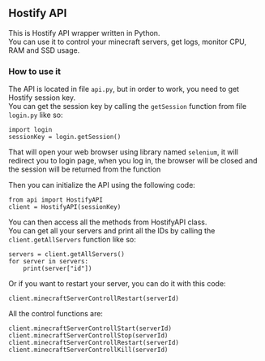 ## Hostify API
This is Hostify API wrapper written in Python.  
You can use it to control your minecraft servers, get logs, monitor CPU, RAM and SSD usage.  

### How to use it
The API is located in file ```api.py```, but in order to work, you need to get Hostify session key.  
You can get the session key by calling the ```getSession``` function from file ```login.py``` like so:
````
import login
sessionKey = login.getSession()
````
That will open your web browser using library named ```selenium```, it will redirect you to login page, when you log in, the browser will be closed and the session will be returned from the function

Then you can initialize the API using the following code:
````
from api import HostifyAPI
client = HostifyAPI(sessionKey)
````
You can then access all the methods from HostifyAPI class.  
You can get all your servers and print all the IDs by calling the ```client.getAllServers``` function like so:
````
servers = client.getAllServers()
for server in servers:
    print(server["id"])
````
Or if you want to restart your server, you can do it with this code:
````
client.minecraftServerControllRestart(serverId)
````
All the control functions are:
````
client.minecraftServerControllStart(serverId)
client.minecraftServerControllStop(serverId)
client.minecraftServerControllRestart(serverId)
client.minecraftServerControllKill(serverId)
````
